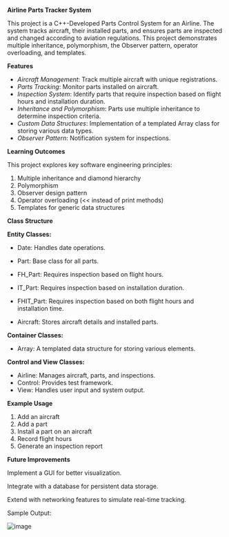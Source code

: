 **Airline Parts Tracker System**

This project is a C++-Developed Parts Control System for an Airline. The system tracks aircraft, their installed parts, and ensures parts are inspected and changed according to aviation regulations. This project demonstrates multiple inheritance, polymorphism, the Observer pattern, operator overloading, and templates.

**Features**

- _Aircraft Management_: Track multiple aircraft with unique registrations.
- _Parts Tracking_: Monitor parts installed on aircraft.
- _Inspection System_: Identify parts that require inspection based on flight hours and installation duration.
- _Inheritance and Polymorphism_: Parts use multiple inheritance to determine inspection criteria.
- _Custom Data Structures_: Implementation of a templated Array class for storing various data types.
- _Observer Pattern_: Notification system for inspections.

**Learning Outcomes**

This project explores key software engineering principles:

1. Multiple inheritance and diamond hierarchy
2. Polymorphism
3. Observer design pattern
4. Operator overloading (<< instead of print methods)
5. Templates for generic data structures

**Class Structure**

**Entity Classes:**

- Date: Handles date operations.

- Part: Base class for all parts.
- FH_Part: Requires inspection based on flight hours.
- IT_Part: Requires inspection based on installation duration.
- FHIT_Part: Requires inspection based on both flight hours and installation time.
- Aircraft: Stores aircraft details and installed parts.

**Container Classes:**

- Array<T>: A templated data structure for storing various elements.

**Control and View Classes:**
  
- Airline: Manages aircraft, parts, and inspections.
- Control: Provides test framework.
- View: Handles user input and system output.

**Example Usage**

1. Add an aircraft
2. Add a part
3. Install a part on an aircraft
4. Record flight hours
5. Generate an inspection report

**Future Improvements**

Implement a GUI for better visualization.

Integrate with a database for persistent data storage.

Extend with networking features to simulate real-time tracking.

Sample Output:


![image](https://github.com/user-attachments/assets/0a649d05-af93-4a85-b96e-587d2b06ae6a)

